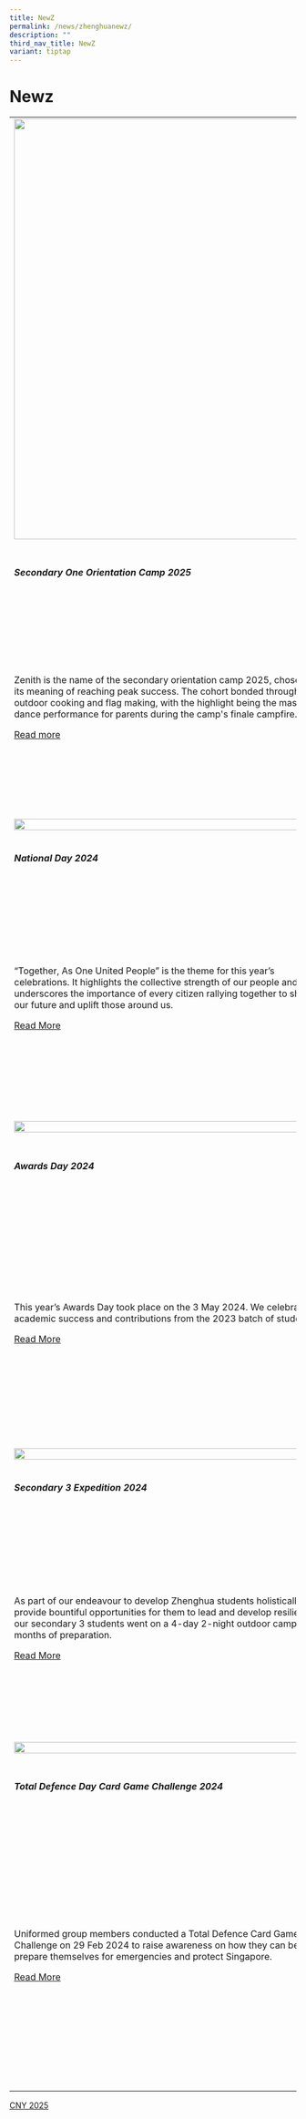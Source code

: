 ```yaml
---
title: NewZ
permalink: /news/zhenghuanewz/
description: ""
third_nav_title: NewZ
variant: tiptap
---
```

<h1>Newz</h1>
<table style="minWidth: 75px">
<colgroup>
<col>
<col>
<col>
</colgroup>
<tbody>
<tr>
<td rowspan="1" colspan="1">
<div class="isomer-image-wrapper">
<img style="margin-left:0px;margin-top:0px;" height="739" width="555" src="https://lh7-rt.googleusercontent.com/docsz/AD_4nXdm1nUQMfaw_QrOthmgRVLVThjbmMFr4lkZNvCzAYouPlFz2aYL4oSOKkR6O-1UAtIbXyJoFlpd98U7tBgv-pEnAmgG9XW0U_HHbFvcujnZAbuSGSYz5coBRfc9fWmlPhlDI5vMCw?key=qxSGBkAU-vlpDDCy7z3P7y1v">
</div>
</td>
<td rowspan="1" colspan="1">
<p></p>
<div class="isomer-image-wrapper">
<img style="width: 100%;" height="auto" width="100%" alt="" src="/images/Newz 2025/CNY/CNY___P_sharing.jpg">
</div>
</td>
<td rowspan="1" colspan="1">
<p></p>
</td>
</tr>
<tr>
<td rowspan="1" colspan="1">
<h5>Secondary One Orientation Camp 2025</h5>
</td>
<td rowspan="1" colspan="1">
<h5>Chinese New Year Celebration2025</h5>
</td>
<td rowspan="1" colspan="1">
<p></p>
</td>
</tr>
<tr>
<td rowspan="1" colspan="1">
<p>Zenith is the name of the secondary orientation camp 2025, chosen for
its meaning of reaching peak success. The cohort bonded through outdoor
cooking and flag making, with the highlight being the mass dance performance
for parents during the camp's finale campfire.</p>
<p></p>
<p><a href="/2025-secondary-one-orientation-camp/" rel="noopener nofollow" target="_blank">Read more</a>
</p>
</td>
<td rowspan="1" colspan="1">
<p>Our school's Lunar New Year celebration was a day filled with excitement
and meaningful activities, with special invitations extended to the Parent
Support Group and alumni to join in the festivities.</p>
<p><a href="/chinese-new-year-celebrations-2025/" rel="noopener nofollow" target="_blank">Read more</a>
</p>
<p></p>
</td>
<td rowspan="1" colspan="1">
<p></p>
</td>
</tr>
<tr>
<td rowspan="1" colspan="1">
<p></p>
<div class="isomer-image-wrapper">
<img style="width: 100%" height="auto" width="100%" alt="" src="/images/2024/ND202402.jpg">
</div>
</td>
<td rowspan="1" colspan="1">
<p></p>
<div class="isomer-image-wrapper">
<img style="width: 100%" height="auto" width="100%" alt="" src="/images/sf202404.jpg">
</div>
</td>
<td rowspan="1" colspan="1">
<p></p>
</td>
</tr>
<tr>
<td rowspan="1" colspan="1">
<h5>National Day 2024</h5>
</td>
<td rowspan="1" colspan="1">
<h5>Sports Fiesta 2024</h5>
</td>
<td rowspan="1" colspan="1">
<p></p>
</td>
</tr>
<tr>
<td rowspan="1" colspan="1">
<p>“Together, As One United People” is the theme for this year’s celebrations.
It highlights the collective strength of our people and underscores the
importance of every citizen rallying together to share our future and uplift
those around us.</p>
<p></p>
<p><a href="/national-day-2024/" rel="noopener noreferrer nofollow" target="_blank">Read More</a>
</p>
</td>
<td rowspan="1" colspan="1">
<p>Sports Fiesta is a sport festival for all students in our school to come
together and enjoy the spirit of togetherness and friendly competition,
as they put their learning to the test in a tournament across all classes.</p>
<p></p>
<p><a href="/sports-fiesta-2024/" rel="noopener noreferrer nofollow" target="_blank">Read More</a>
</p>
</td>
<td rowspan="1" colspan="1">
<p></p>
</td>
</tr>
<tr>
<td rowspan="1" colspan="1">
<p></p>
<div class="isomer-image-wrapper">
<img style="width: 100%" height="auto" width="100%" alt="" src="/images/AD202401.jpg">
</div>
</td>
<td rowspan="1" colspan="1">
<p></p>
<div class="isomer-image-wrapper">
<img style="width: 100%" height="auto" width="100%" alt="" src="/images/rr202401.jpg">
</div>
</td>
<td rowspan="1" colspan="1">
<p></p>
<div class="isomer-image-wrapper">
<img style="width: 100%" height="auto" width="100%" alt="" src="/images/2024/RHD202401.jpg">
</div>
</td>
</tr>
<tr>
<td rowspan="1" colspan="1">
<h5>Awards Day 2024</h5>
</td>
<td rowspan="1" colspan="1">
<h5>Road Race 2024</h5>
</td>
<td rowspan="1" colspan="1">
<h5>Racial Harmony Day 2024</h5>
</td>
</tr>
<tr>
<td rowspan="1" colspan="1">
<p>This year’s Awards Day took place on the 3 May 2024. We celebrated the
academic success and contributions from the 2023 batch of students.</p>
<p></p>
<p><a href="/awards-day-2024/" rel="noopener noreferrer nofollow" target="_blank">Read More</a>
</p>
</td>
<td rowspan="1" colspan="1">
<p>Our Zhenghua Road Race was held on 23 May 2024 at the Sports Hub (OCBC
Square). Students from all levels ran a 2.8km route from the Sports hub
to Tanjong Rhu Promenade and back.</p>
<p></p>
<p><a href="/zhenghua-road-race-2024/" rel="noopener noreferrer nofollow" target="_blank">Read More</a>
</p>
</td>
<td rowspan="1" colspan="1">
<p>Racial Harmony 2024 in Singapore is a celebration of multi-culturalism.
This fosters unity and understanding among diverse ethnic groups, strengthening
national cohesion and mutual respect.</p>
<p></p>
<p><a href="/racial-harmony-day-2024/" rel="noopener noreferrer nofollow" target="_blank">Read More</a>
</p>
</td>
</tr>
<tr>
<td rowspan="1" colspan="1">
<div class="isomer-image-wrapper">
<img style="width: 100%" height="auto" width="100%" alt="" src="/images/Sec_3_Expd_4.jpg">
</div>
</td>
<td rowspan="1" colspan="1">
<div class="isomer-image-wrapper">
<img style="width: 100%" height="auto" width="100%" alt="" src="/images/cny2404.jpg">
</div>
</td>
<td rowspan="1" colspan="1">
<div class="isomer-image-wrapper">
<img style="width: 100%" height="auto" width="100%" alt="" src="/images/ziesta2407.jpg">
</div>
</td>
</tr>
<tr>
<td rowspan="1" colspan="1">
<h5>Secondary 3 Expedition 2024</h5>
</td>
<td rowspan="1" colspan="1">
<h5>Chinese New Year 2024</h5>
</td>
<td rowspan="1" colspan="1">
<h5>Secondary 1 Ziesta 2024</h5>
</td>
</tr>
<tr>
<td rowspan="1" colspan="1">
<p>As part of our endeavour to develop Zhenghua students holistically and
provide bountiful opportunities for them to lead and develop resilience,
our secondary 3 students went on a 4-day 2-night outdoor camp after months
of preparation.</p>
<p></p>
<p><a href="/sec-3-expedition-2024/" rel="noopener noreferrer nofollow" target="_blank">Read More</a>
</p>
</td>
<td rowspan="1" colspan="1">
<p>To commemorate ZSS's 25th anniversary this year, we extended invitations
to the members of the School Advisory Committee, Parent Support Group,
and alumni to join us in celebrating the Lunar New Year at the parade square.</p>
<p></p>
<p><a href="/chinese-new-year-2024/" rel="noopener noreferrer nofollow" target="_blank">Read More</a>
</p>
</td>
<td rowspan="1" colspan="1">
<p>Our secondary one students went through a 4-day programme during Ziesta
to help them discover and develop their strengths and areas for growth.</p>
<p></p>
<p><a href="/secondary-1-ziesta-2024/" rel="noopener noreferrer nofollow" target="_blank">Read More</a>
</p>
</td>
</tr>
<tr>
<td rowspan="1" colspan="1">
<div class="isomer-image-wrapper">
<img style="width: 100%" height="auto" width="100%" alt="" src="/images/tdcg2401.jpg">
</div>
</td>
<td rowspan="1" colspan="1">
<div class="isomer-image-wrapper">
<img style="width: 100%" height="auto" width="100%" alt="" src="/images/TD202406.jpg">
</div>
</td>
<td rowspan="1" colspan="1">
<div class="isomer-image-wrapper">
<img style="width: 100%" height="auto" width="100%" alt="" src="/images/sec1orient2404.jpg">
</div>
</td>
</tr>
<tr>
<td rowspan="1" colspan="1">
<h5>Total Defence Day Card Game Challenge 2024</h5>
</td>
<td rowspan="1" colspan="1">
<h5>Total Defence Day 2024</h5>
</td>
<td rowspan="1" colspan="1">
<h5>Secondary 1 Orientation Camp 2024</h5>
</td>
</tr>
<tr>
<td rowspan="1" colspan="1">
<p>Uniformed group members conducted a Total Defence Card Game Challenge
on 29 Feb 2024 to raise awareness on how they can better prepare themselves
for emergencies and protect Singapore.</p>
<p></p>
<p><a href="/td2024card/" rel="noopener noreferrer nofollow" target="_blank">Read More</a>
</p>
</td>
<td rowspan="1" colspan="1">
<p>Total Defence 2024 commemorated the 40th Anniversary of Total Defence
in Singapore with interesting and engaging activities such as Food Resilience
Experience and Drama performance.&nbsp;</p>
<p></p>
<p><a href="/td2024/" rel="noopener noreferrer nofollow" target="_blank">Read More</a>
</p>
</td>
<td rowspan="1" colspan="1">
<p>The annual Secondary 1 Orientation Camp was filled with much fun, excitement
and laughter. Themed ‘Team Venture’, it symbolises the Secondary One students
advancing to a new chapter, the beginning of a new journey.</p>
<p></p>
<p><a href="/sec1orientation2024/" rel="noopener noreferrer nofollow" target="_blank">Read More</a>
</p>
</td>
</tr>
</tbody>
</table>
<p><a href="/chinese-new-year-celebrations-2025/" rel="noopener nofollow" target="_blank">CNY 2025</a>
</p>
